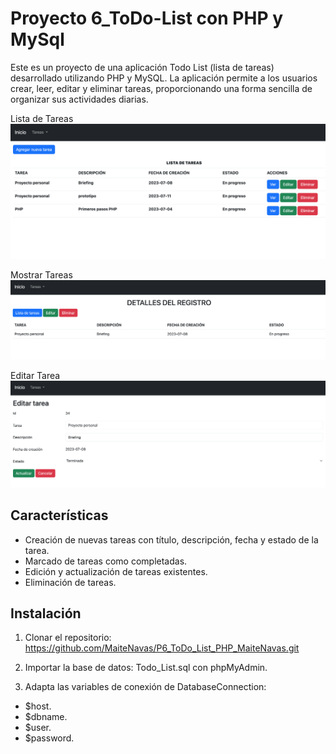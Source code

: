 # Proyecto 6_ToDo-List con PHP y MySql
Este es un proyecto de una aplicación Todo List (lista de tareas) desarrollado utilizando PHP y MySQL. La aplicación permite a los usuarios crear, leer, editar y eliminar tareas, proporcionando una forma sencilla de organizar sus actividades diarias.

Lista de Tareas
![Todo List Preview](./src/img/TodoList.png)

Mostrar Tareas
![Show Task Preview](./src/img/ShowTask.png)

Editar Tarea
![Edit Preview](./src/img/EditTask.png)

## Características

- Creación de nuevas tareas con título, descripción, fecha y estado de la tarea.
- Marcado de tareas como completadas.
- Edición y actualización de tareas existentes.
- Eliminación de tareas.

## Instalación

1. Clonar el repositorio: https://github.com/MaiteNavas/P6_ToDo_List_PHP_MaiteNavas.git

2. Importar la base de datos: Todo_List.sql con phpMyAdmin.

3. Adapta las variables de conexión de DatabaseConnection:
- $host.
- $dbname.
- $user.
- $password.